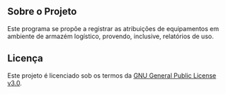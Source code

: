 ## Sobre o Projeto

Este programa se propõe a registrar as atribuições de equipamentos em ambiente de armazém logístico, provendo, inclusive, relatórios de uso.


## Licença

Este projeto é licenciado sob os termos da [GNU General Public License v3.0](LICENSE).

